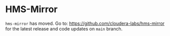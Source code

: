 # HMS-Mirror

`hms-mirror` has moved.  Go to: https://github.com/cloudera-labs/hms-mirror for the latest release and code updates on `main` branch.


